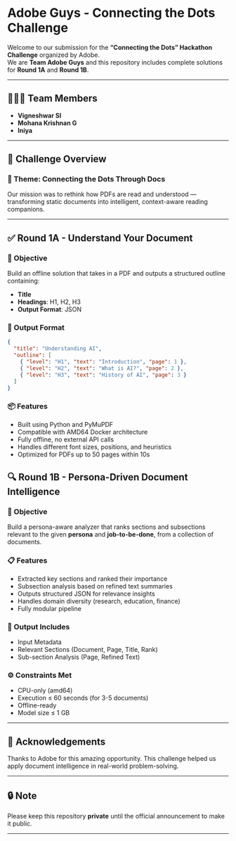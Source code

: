 # Adobe Guys - Connecting the Dots Challenge

Welcome to our submission for the **“Connecting the Dots” Hackathon Challenge** organized by Adobe.  
We are **Team Adobe Guys** and this repository includes complete solutions for **Round 1A** and **Round 1B**.

---

## 🧑‍🤝‍🧑 Team Members

- **Vigneshwar SI**
- **Mohana Krishnan G**
- **Iniya**

---

## 🚀 Challenge Overview

### 🌟 Theme: Connecting the Dots Through Docs

Our mission was to rethink how PDFs are read and understood — transforming static documents into intelligent, context-aware reading companions.

---

## ✅ Round 1A - Understand Your Document

### 🔧 Objective

Build an offline solution that takes in a PDF and outputs a structured outline containing:

- **Title**
- **Headings**: H1, H2, H3
- **Output Format**: JSON

### 📁 Output Format
```json
{
  "title": "Understanding AI",
  "outline": [
    { "level": "H1", "text": "Introduction", "page": 1 },
    { "level": "H2", "text": "What is AI?", "page": 2 },
    { "level": "H3", "text": "History of AI", "page": 3 }
  ]
}
```

### 📦 Features

- Built using Python and PyMuPDF
- Compatible with AMD64 Docker architecture
- Fully offline, no external API calls
- Handles different font sizes, positions, and heuristics
- Optimized for PDFs up to 50 pages within 10s



## 🔍 Round 1B - Persona-Driven Document Intelligence

### 🎯 Objective

Build a persona-aware analyzer that ranks sections and subsections relevant to the given **persona** and **job-to-be-done**, from a collection of documents.

### 📋 Features

- Extracted key sections and ranked their importance
- Subsection analysis based on refined text summaries
- Outputs structured JSON for relevance insights
- Handles domain diversity (research, education, finance)
- Fully modular pipeline

### 💾 Output Includes

- Input Metadata
- Relevant Sections (Document, Page, Title, Rank)
- Sub-section Analysis (Page, Refined Text)

### ⚙️ Constraints Met

- CPU-only (amd64)
- Execution ≤ 60 seconds (for 3-5 documents)
- Offline-ready
- Model size ≤ 1 GB

---


## 🤝 Acknowledgements

Thanks to Adobe for this amazing opportunity. This challenge helped us apply document intelligence in real-world problem-solving.

---

## 🔒 Note

Please keep this repository **private** until the official announcement to make it public.

---
